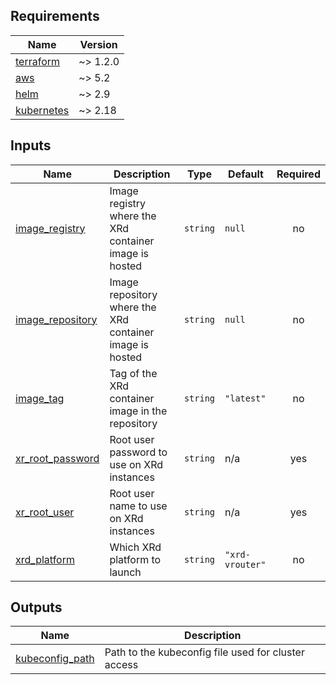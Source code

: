 <!-- BEGINNING OF PRE-COMMIT-TERRAFORM DOCS HOOK -->
## Requirements

| Name | Version |
|------|---------|
| <a name="requirement_terraform"></a> [terraform](#requirement\_terraform) | ~> 1.2.0 |
| <a name="requirement_aws"></a> [aws](#requirement\_aws) | ~> 5.2 |
| <a name="requirement_helm"></a> [helm](#requirement\_helm) | ~> 2.9 |
| <a name="requirement_kubernetes"></a> [kubernetes](#requirement\_kubernetes) | ~> 2.18 |

## Inputs

| Name | Description | Type | Default | Required |
|------|-------------|------|---------|:--------:|
| <a name="input_image_registry"></a> [image\_registry](#input\_image\_registry) | Image registry where the XRd container image is hosted | `string` | `null` | no |
| <a name="input_image_repository"></a> [image\_repository](#input\_image\_repository) | Image repository where the XRd container image is hosted | `string` | `null` | no |
| <a name="input_image_tag"></a> [image\_tag](#input\_image\_tag) | Tag of the XRd container image in the repository | `string` | `"latest"` | no |
| <a name="input_xr_root_password"></a> [xr\_root\_password](#input\_xr\_root\_password) | Root user password to use on XRd instances | `string` | n/a | yes |
| <a name="input_xr_root_user"></a> [xr\_root\_user](#input\_xr\_root\_user) | Root user name to use on XRd instances | `string` | n/a | yes |
| <a name="input_xrd_platform"></a> [xrd\_platform](#input\_xrd\_platform) | Which XRd platform to launch | `string` | `"xrd-vrouter"` | no |

## Outputs

| Name | Description |
|------|-------------|
| <a name="output_kubeconfig_path"></a> [kubeconfig\_path](#output\_kubeconfig\_path) | Path to the kubeconfig file used for cluster access |
<!-- END OF PRE-COMMIT-TERRAFORM DOCS HOOK -->
